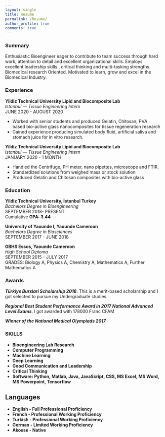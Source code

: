 ```yaml
---
layout: single
title: Resume
permalink: /Resume/
author_profile: true
comments: true
---
```


### Summary  
Enthusiastic Bioengineer eager to contribute to team success through hard work, attention to detail and excellent organizational skills. Employs excellent leadership skills , critical thinking and multi-tasking strengths. Biomedical research Oriented. Motivated to learn, grow and excel in the Biomedical Industry.  

### Experience  
<b>Yildiz Technical University Lipid and Biocomposite Lab</b>  
_Istanbul — Tissue Engineering Intern_  
JUNE 2020 - AUGUST 2020  
* Worked with senior students and produced Gelatin, Chitosan, PVA based bio-active glass nanocomposites for tissue regeneration research
* Gained experience producing simulated body fluid, artificial saliva and stomach juice for in vitro research.  

<b>Yildiz Technical University Lipid and Biocomposite Lab</b>  
_Istanbul — Tissue Engineering Intern_  
JANUARY 2020 - 1 MONTH  
* Handled the Centrifuge, PH meter, nano pipettes, microscope and FTIR.
* Standardized solutions from weighed mass or stock solution
* Produced Gelatin and Chitosan composites with bio-active glass

### Education  
<b>Yildiz Technical University, İstanbul Turkey</b>  
_Bachelors Degree in Bioengineering_  
SEPTEMBER 2018- PRESENT  
Cumulative <b>GPA: 3.44</b>  

<b>University of Yaounde I, Yaounde Cameroon</b>  
_Bachelors Degree in Biosciences_  
SEPTEMBER 2017 - JUNE 2018  

<b>GBHS Essos, Yaounde Cameroon</b>  
_High School Diploma_  
SEPTEMBER 2015 - JULY 2017  
GRADES: Biology A, Physics A, Chemistry A, Mathematics A, Further Mathematics A  

### Awards  
<b>_Türkiye Burslari Scholarship 2018_</b>. This is a merit-based scholarship and I got selected to pursue my Undergraduate studies.

<b>_Regional Best Student Performance Award in 2017 National Advanced Level Exams_</b>. I got awarded with 178000 Franc CFAM  

<b>_Winner of the National Medical Olympiads 2017_<b>

### SKILLS  
* Bioengineering Lab Research 
* Computer Programming 
* Machine Learning 
* Deep Learning
* Good Communication  and Leadership
* Critical Thinking
* Software: Python, Matlab, Java, JavaScript, CSS, MS Excel, MS Word, MS Powerpoint, Tensorflow   

## Languages  
* <b>English</b>  - Full Professional Proficiency  
* <b>French</b> - Professional Working Proficiency  
* <b>Turkish</b> - Professional Working Proficiency  
* <b>German</b> - Limited Working Proficiency 
* <b>Akosse</b> - Native









